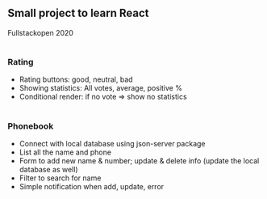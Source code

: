## Small project to learn React

Fullstackopen 2020

#

### Rating

- Rating buttons: good, neutral, bad
- Showing statistics: All votes, average, positive %
- Conditional render: if no vote => show no statistics

#

### Phonebook

- Connect with local database using json-server package
- List all the name and phone
- Form to add new name & number; update & delete info (update the local database as well)
- Filter to search for name
- Simple notification when add, update, error
